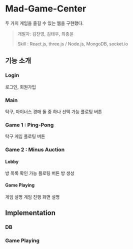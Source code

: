 # Mad-Game-Center
두 가지 게임을 즐길 수 있는 웹을 구현했다.

> 개발자: 김찬영, 김태우, 최종윤
>
> Skill : React.js, three.js / Node.js, MongoDB, socket.io

## 기능 소개

### Login
로그인, 회원가입

### Main
탁구, 마이너스 경매 둘 중 하나 선택 가능
플로팅 버튼

### Game 1 : Ping-Pong
탁구 게임
플로팅 버튼

### Game 2 : Minus Auction

#### Lobby
방 목록 확인 가능
플로팅 버튼
방 생성

#### Game Playing
게임 설명
게임 진행 화면 설명


## Implementation

### DB

### Game Playing

